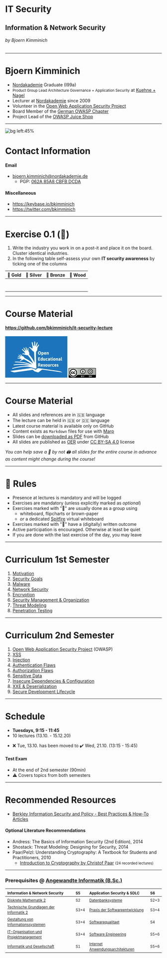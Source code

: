 <!-- theme: default -->
<!-- paginate: true -->
<!-- footer: Copyright (c) by **Bjoern Kimminich** | Licensed under [CC-BY-SA 4.0](https://creativecommons.org/licenses/by-sa/4.0/) -->

# IT Security

## Information & Network Security

###### by Bjoern Kimminich

---

# Bjoern Kimminich

* [Nordakademie](https://www.nordakademie.de/) Graduate (I99a)
* <small>Product Group Lead Architecture Governance + Application
  Security</small> at [Kuehne + Nagel](http://kuehne-nagel.com/)
* Lecturer at [Nordakademie](https://www.nordakademie.de/) since 2009
* Volunteer in the
  [Open Web Application Security Project](https://owasp.org/)
* Board Member of the
  [German OWASP Chapter](https://owasp.org/www-chapter-germany/)
* Project Lead of the [OWASP Juice Shop](https://owasp-juice.shop)

---

![bg left:45%](https://pbs.twimg.com/profile_images/1269649524039004161/thpWClK9_400x400.jpg)

# Contact Information

#### Email

* <bjoern.kimminich@nordakademie.de>
  * PGP:
    [062A 85A8 CBFB DCDA](https://keybase.io/bkimminich/pgp_keys.asc?fingerprint=19c01cb7157e4645e9e2c863062a85a8cbfbdcda)

#### Miscellaneous

* <https://keybase.io/bkimminich>
* <https://twitter.com/bkimminich>

---

# Exercise 0.1 (:pushpin:)

1. Write the industry you work in on a post-it and place it on the
   board. Cluster identical industries.
2. In the following table self-assess your own **IT security awareness**
   by ticking one of the columns

| :1st_place_medal: Gold | :2nd_place_medal: Silver | :3rd_place_medal: Bronze | :deciduous_tree: Wood |
|:-----------------------|:-------------------------|:-------------------------|:----------------------|
| &nbsp;<br>&nbsp;       |                          |                          |                       |

---

# Course Material

#### <https://github.com/bkimminich/it-security-lecture>

[![height:100px](../oer_logo.png)](https://www.oercommons.org/courses/university-lecture-on-it-security
"OER Global Logo, 2012 J. Mello, used under CC-BY 3.0 License")
![height:100px](../cc_by-sa_4.0.png)

---

# Course Material

* All slides and references are in :uk: language
* The lecture can be held in :uk: or :de: language
* Latest course material is available only on GitHub
* Content exists as `Markdown` files for use with
  [Marp](https://yhatt.github.io/marp/)
* Slides can be
  [downloaded as PDF](https://github.com/bkimminich/it-security-lecture/tree/master/slides/pdf)
  from GitHub
* All slides are published as
  [OER](http://www.unesco.org/new/en/communication-and-information/access-to-knowledge/open-educational-resources/)
  under [CC BY-SA 4.0](https://creativecommons.org/licenses/by-sa/4.0/)
  license

_You can help save a :deciduous_tree: by not :printer: all slides for
the entire course in advance as content might change during the course!_

---

# :tophat: Rules

* Presence at lectures is mandatory and will be logged
* Exercises are mandatory (unless explicitly marked as _optional_)
* Exercises marked with ":pushpin:" are usually done as a group using
  * whiteboard, flipcharts or brown-paper
  * _or_ a dedicated [Spitfire](https://spitfire.peewee.space/) virtual
    whiteboard
* Exercises marked with ":pencil:" have a (digitally) written outcome
* Active participation is encouraged. Otherwise at least be quiet
* If you are done with the last exercise of the day, you may leave

---

# Curriculum 1st Semester

1. [Motivation](01-01-motivation.md)
2. [Security Goals](01-02-security_goals.md)
3. [Malware](01-03-malware.md)
4. [Network Security](01-04-network_security.md)
5. [Encryption](01-05-encryption.md)
6. [Security Management & Organization](01-06-security_mgmt_and_org.md)
7. [Threat Modeling](01-07-threat_modeling.md)
8. [Penetration Testing](01-08-penetration_testing.md)

---

# Curriculum 2nd Semester

1. [Open Web Application Security Project](02-01-owasp.md) (OWASP)
2. [XSS](02-02-xss.md)
3. [Injection](02-03-injection.md)
4. [Authentication Flaws](02-04-authentication_flaws.md)
5. [Authorization Flaws](02-05-authorization_flaws.md)
6. [Sensitive Data](02-06-sensitive_data.md)
7. [Insecure Dependencies & Configuration](02-07-insecure_dependencies_and_configuration.md)
8. [XXE & Deserialization](02-08-xxe_and_deserialization.md)
9. [Secure Development Lifecycle](02-09-sdlc.md)

---

# Schedule

* **Tuesdays, 9:15 - 11:45**
* 10 lectures (13.10. - 15.12.20)

<!-- -->

* :x: Tue, 13.10. has been moved to :heavy_check_mark: Wed, 21.10.
  (13:15 - 15:45)

#### Test Exam

* At the end of 2nd semester (90min)
* :warning: Covers topics from both semesters

---

# Recommended Resources

* [Berkley Information Security and Policy - Best Practices & How-To Articles](https://security.berkeley.edu/education-awareness/cybersecurity-best-practices-how-tos)

#### Optional Literature Recommendations

* Andress: The Basics of Information Security (2nd Edition), 2014
* Shostack: Threat Modeling: Designing for Security, 2014
* Paar/Pelzl: Understanding Cryptography: A Textbook for Students and
  Practitioners, 2010
  * [Introduction to Cryptography by Christof Paar](https://www.youtube.com/channel/UC1usFRN4LCMcfIV7UjHNuQg)
    <small>(24 recorded lectures)</small>

---

### Prerequisites @ [Angewandte Informatik (B.Sc.)](https://www.nordakademie.de/bewerber/studienangebote/angewandte-informatik-bsc/profil-des-studiengangs/)

| <small>Information & Network Security</small>                                                                                                                                                                                                                                                                                                                                       | <small>S5</small>   | <small>Application Security & SDLC</small>                                                                                                                                                                                                                                                                                                                                    | <small>S6</small>   |
|:------------------------------------------------------------------------------------------------------------------------------------------------------------------------------------------------------------------------------------------------------------------------------------------------------------------------------------------------------------------------------------|:--------------------|:------------------------------------------------------------------------------------------------------------------------------------------------------------------------------------------------------------------------------------------------------------------------------------------------------------------------------------------------------------------------------|:--------------------|
| <small>[Diskrete Mathematik 2](https://www.nordakademie.de/bewerber/studienangebote/angewandte-informatik-bsc/studienplan/?tx_nacurriculum_nacurriculum%5Bid%5D=777&tx_nacurriculum_nacurriculum%5Bdate%5D=&tx_nacurriculum_nacurriculum%5Baction%5D=show&tx_nacurriculum_nacurriculum%5Bcontroller%5D=Studienplan&cHash=a66f54188c7c0b870c7e6bea00875fed)</small>                  | <small>S2</small>   | <small>[Datenbanksysteme](https://www.nordakademie.de/bewerber/studienangebote/angewandte-informatik-bsc/studienplan/?tx_nacurriculum_nacurriculum%5Bid%5D=362&tx_nacurriculum_nacurriculum%5Bdate%5D=&tx_nacurriculum_nacurriculum%5Baction%5D=show&tx_nacurriculum_nacurriculum%5Bcontroller%5D=Studienplan&cHash=8c34972a1162bec4b2a830abf497721d)</small>                 | <small>S2+3</small> |
| <small>[Technische Grundlagen der Informatik 2](https://www.nordakademie.de/bewerber/studienangebote/angewandte-informatik-bsc/studienplan/?tx_nacurriculum_nacurriculum%5Bid%5D=352&tx_nacurriculum_nacurriculum%5Bdate%5D=&tx_nacurriculum_nacurriculum%5Baction%5D=show&tx_nacurriculum_nacurriculum%5Bcontroller%5D=Studienplan&cHash=49faa9a950a1c7f9584e860140930247)</small> | <small>S3+4</small> | <small>[Praxis der Softwareentwicklung](https://www.nordakademie.de/bewerber/studienangebote/angewandte-informatik-bsc/studienplan/?tx_nacurriculum_nacurriculum%5Bid%5D=355&tx_nacurriculum_nacurriculum%5Bdate%5D=&tx_nacurriculum_nacurriculum%5Baction%5D=show&tx_nacurriculum_nacurriculum%5Bcontroller%5D=Studienplan&cHash=afcbdfc3b76f2bd603e75af99d55a395)</small>   | <small>S3+4</small> |
| <small>[Gestaltung von Informationssystemen](https://www.nordakademie.de/bewerber/studienangebote/angewandte-informatik-bsc/studienplan/?tx_nacurriculum_nacurriculum%5Bid%5D=687&tx_nacurriculum_nacurriculum%5Bdate%5D=&tx_nacurriculum_nacurriculum%5Baction%5D=show&tx_nacurriculum_nacurriculum%5Bcontroller%5D=Studienplan&cHash=4fdfc7d45f77fbab6762fc9b21d25113)</small>    | <small>S3+4</small> | <small>[Softwarequalitaet](https://www.nordakademie.de/bewerber/studienangebote/angewandte-informatik-bsc/studienplan/?tx_nacurriculum_nacurriculum%5Bid%5D=686&tx_nacurriculum_nacurriculum%5Bdate%5D=&tx_nacurriculum_nacurriculum%5Baction%5D=show&tx_nacurriculum_nacurriculum%5Bcontroller%5D=Studienplan&cHash=f0a18932b5c53b961d5ffd82ec93a828)</small>                | <small>S4</small>   |
| <small>[IT-Organisation und Projektmanagement](https://www.nordakademie.de/bewerber/studienangebote/angewandte-informatik-bsc/studienplan/?tx_nacurriculum_nacurriculum%5Bid%5D=365&tx_nacurriculum_nacurriculum%5Bdate%5D=&tx_nacurriculum_nacurriculum%5Baction%5D=show&tx_nacurriculum_nacurriculum%5Bcontroller%5D=Studienplan&cHash=0972188cffd7c1f82712f2a3bcf1402d)</small>  | <small>S3+4</small> | <small>[Software Engineering](https://www.nordakademie.de/bewerber/studienangebote/angewandte-informatik-bsc/studienplan/?tx_nacurriculum_nacurriculum%5Bid%5D=896&tx_nacurriculum_nacurriculum%5Bdate%5D=&tx_nacurriculum_nacurriculum%5Baction%5D=show&tx_nacurriculum_nacurriculum%5Bcontroller%5D=Studienplan&cHash=a9814d05a115dad8d83d1c6460c8bc7f)</small>             | <small>S5+6</small> |
| <small>[Informatik und Gesellschaft](https://www.nordakademie.de/bewerber/studienangebote/angewandte-informatik-bsc/studienplan/?tx_nacurriculum_nacurriculum%5Bid%5D=691&tx_nacurriculum_nacurriculum%5Bdate%5D=&tx_nacurriculum_nacurriculum%5Baction%5D=show&tx_nacurriculum_nacurriculum%5Bcontroller%5D=Studienplan&cHash=51eac57861fcb436d696b15cfb5365a3)</small>            | <small>S1</small>   | <small>[Internet Anwendungsarchitekturen](https://www.nordakademie.de/bewerber/studienangebote/angewandte-informatik-bsc/studienplan/?tx_nacurriculum_nacurriculum%5Bid%5D=363&tx_nacurriculum_nacurriculum%5Bdate%5D=&tx_nacurriculum_nacurriculum%5Baction%5D=show&tx_nacurriculum_nacurriculum%5Bcontroller%5D=Studienplan&cHash=6b8564b01760a85bd3946ebec3a1cae1)</small> | <small>S5+6</small> |

